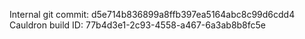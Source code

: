 Internal git commit: d5e714b836899a8ffb397ea5164abc8c99d6cdd4
Cauldron build ID: 77b4d3e1-2c93-4558-a467-6a3ab8b8fc5e
